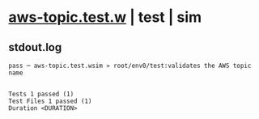 # [aws-topic.test.w](../../../../../../examples/tests/sdk_tests/topic/aws-topic.test.w) | test | sim

## stdout.log
```log
pass ─ aws-topic.test.wsim » root/env0/test:validates the AWS topic name
 
 
Tests 1 passed (1)
Test Files 1 passed (1)
Duration <DURATION>
```


